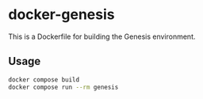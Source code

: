 # docker-genesis

This is a Dockerfile for building the Genesis environment.

## Usage

```bash
docker compose build
docker compose run --rm genesis
```
